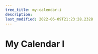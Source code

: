 ```yaml
---
tree_title: my-calendar-i
description: 
last_modified: 2022-06-09T21:23:28.2328
---
```


# My Calendar I
